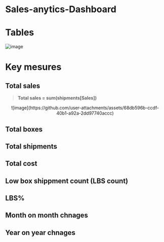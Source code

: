 # Sales-anytics-Dashboard

# Tables 
![image](https://github.com/user-attachments/assets/c66e530e-42f1-49c9-8339-ca1b3690448c)

# Key mesures 

## Total sales 
> **Total sales = sum(shipments[Sales])**

<p align="center">
![image](https://github.com/user-attachments/assets/68db596b-ccdf-40b1-a92a-2dd97740accc)
</p>



## Total boxes 

## Total shipments

## Total cost 

## Low box shippment count (LBS count)

## LBS%

## Month on month chnages 

## Year on year chnages 


